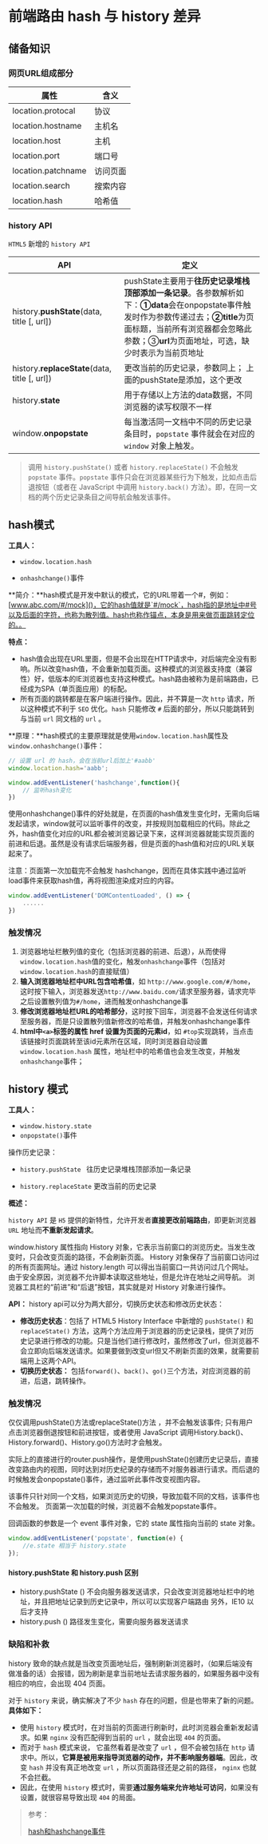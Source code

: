 # 前端路由 hash 与 history 差异

## 储备知识

### 网页URL组成部分

| 属性               | 含义     |
| ------------------ | -------- |
| location.protocal  | 协议     |
| location.hostname  | 主机名   |
| location.host      | 主机     |
| location.port      | 端口号   |
| location.patchname | 访问页面 |
| location.search    | 搜索内容 |
| location.hash      | 哈希值   |

### history API

`HTML5` 新增的 `history API`

| API                                           | 定义                                                         |
| --------------------------------------------- | ------------------------------------------------------------ |
| history.**pushState**(data, title [, url])    | pushState主要用于**往历史记录堆栈顶部添加一条记录**。各参数解析如下：**①data**会在onpopstate事件触发时作为参数传递过去；**②title**为页面标题，当前所有浏览器都会忽略此参数；③**url**为页面地址，可选，缺少时表示为当前页地址 |
| history.**replaceState**(data, title [, url]) | 更改当前的历史记录，参数同上； 上面的pushState是添加，这个更改 |
| history.**state**                             | 用于存储以上方法的data数据，不同浏览器的读写权限不一样       |
| window.**onpopstate**                         | 每当激活同一文档中不同的历史记录条目时，`popstate` 事件就会在对应的 `window` 对象上触发。 |

> 调用 `history.pushState()` 或者 `history.replaceState()` 不会触发 `popstate` 事件。`popstate` 事件只会在浏览器某些行为下触发，比如点击后退按钮（或者在 JavaScript 中调用 `history.back()` 方法）。即，在同一文档的两个历史记录条目之间导航会触发该事件。

## hash模式

**工具人：**

- `window.location.hash`

- `onhashchange()`事件

**简介：**hash模式是开发中默认的模式，它的URL带着一个#，例如：[www.abc.com/#/mock]()，它的hash值就是`#/mock`，hash指的是地址中#号以及后面的字符，也称为散列值。hash也称作锚点，本身是用来做页面跳转定位的。。

**特点：**

- hash值会出现在URL里面，但是不会出现在HTTP请求中，对后端完全没有影响。所以改变hash值，不会重新加载页面。这种模式的浏览器支持度（兼容性）好，低版本的IE浏览器也支持这种模式。hash路由被称为是前端路由，已经成为SPA（单页面应用）的标配。
- 所有页面的跳转都是在客户端进行操作。因此，并不算是一次 `http` 请求，所以这种模式不利于 `SEO` 优化。`hash` 只能修改 `#` 后面的部分，所以只能跳转到与当前 `url` 同文档的 `url` 。

**原理：**hash模式的主要原理就是使用`window.location.hash`属性及`window.onhashchange()`事件：

```javascript
// 设置 url 的 hash，会在当前url后加上'#aabb'
window.location.hash='aabb';

window.addEventListener('hashchange',function(){
	// 监听hash变化
})
```

使用onhashchange()事件的好处就是，在页面的hash值发生变化时，无需向后端发起请求，window就可以监听事件的改变，并按规则加载相应的代码。除此之外，hash值变化对应的URL都会被浏览器记录下来，这样浏览器就能实现页面的前进和后退。虽然是没有请求后端服务器，但是页面的hash值和对应的URL关联起来了。

注意：页面第一次加载完不会触发 hashchange，因而在具体实践中通过监听load事件来获取hash值，再将视图渲染成对应的内容。

```js
window.addEventListener('DOMContentLoaded', () => {
    ......
})
```

### 触发情况

1.  浏览器地址栏散列值的变化（包括浏览器的前进、后退），从而使得`window.location.hash`值的变化，触发`onhashchange`事件（包括对`window.location.hash`的直接赋值）
2. **输入浏览器地址栏中URL包含哈希值**，如 `http://www.google.com/#/home`，这时按下输入，浏览器发送`http://www.baidu.com/`请求至服务器，请求完毕之后设置散列值为`#/home`，进而触发onhashchange事
3. **修改浏览器地址栏URL的哈希部分**，这时按下回车，浏览器不会发送任何请求至服务器，而是只设置散列值新修改的哈希值，并触发onhashchange事件
4. **html中`<a>`标签的属性 href 设置为页面的元素id**，如 `#top`实现跳转，当点击该链接时页面跳转至该id元素所在区域，同时浏览器自动设置 `window.location.hash` 属性，地址栏中的哈希值也会发生改变，并触发`onhashchange`事件；

## history 模式

**工具人：**

- `window.history.state`
- `onpopstate()`事件

操作历史记录：

- `history.pushState ` 往历史记录堆栈顶部添加一条记录

- `history.replaceState` 更改当前的历史记录

**概述：**

`history API` 是 `H5` 提供的新特性，允许开发者**直接更改前端路由**，即更新浏览器 `URL` 地址而**不重新发起请求**。

window.history 属性指向 History 对象，它表示当前窗口的浏览历史。当发生改变时，只会改变页面的路径，不会刷新页面。 History 对象保存了当前窗口访问过的所有页面网址。通过 history.length 可以得出当前窗口一共访问过几个网址。 由于安全原因，浏览器不允许脚本读取这些地址，但是允许在地址之间导航。 浏览器工具栏的“前进”和“后退”按钮，其实就是对 History 对象进行操作。

**API：** history api可以分为两大部分，切换历史状态和修改历史状态：

- **修改历史状态**：包括了 HTML5 History Interface 中新增的 `pushState()` 和 `replaceState()` 方法，这两个方法应用于浏览器的历史记录栈，提供了对历史记录进行修改的功能。只是当他们进行修改时，虽然修改了url，但浏览器不会立即向后端发送请求。如果要做到改变url但又不刷新页面的效果，就需要前端用上这两个API。
- **切换历史状态：** 包括`forward()`、`back()`、`go()`三个方法，对应浏览器的前进，后退，跳转操作。

### 触发情况

仅仅调用pushState()方法或replaceState()方法 ，并不会触发该事件; 只有用户点击浏览器倒退按钮和前进按钮，或者使用 JavaScript 调用History.back()、History.forward()、History.go()方法时才会触发。

实际上的直接进行的router.push操作，是使用pushState()创建历史记录后，直接改变路由内的视图，同时达到对历史纪录的存储而不对服务器进行请求。而后退的时候触发会onpopstate()事件，通过监听此事件改变视图内容。

该事件只针对同一个文档，如果浏览历史的切换，导致加载不同的文档，该事件也不会触发。 页面第一次加载的时候，浏览器不会触发popstate事件。 

回调函数的参数是一个 event 事件对象，它的 state 属性指向当前的 state 对象。

```js
window.addEventListener('popstate', function(e) {
	//e.state 相当于 history.state
});
```

#### history.pushState 和 history.push 区别

- history.pushState () 不会向服务器发送请求，只会改变浏览器地址栏中的地址，并且把地址记录到历史记录中，所以可以实现客户端路由 另外，IE10 以后才支持
- history.push () 路径发生变化，需要向服务器发送请求

### 缺陷和补救

history 致命的缺点就是当改变页面地址后，强制刷新浏览器时，（如果后端没有做准备的话）会报错，因为刷新是拿当前地址去请求服务器的，如果服务器中没有相应的响应，会出现 404 页面。

对于 `history` 来说，确实解决了不少 `hash` 存在的问题，但是也带来了新的问题。**具体如下：**

- 使用 `history` 模式时，在对当前的页面进行刷新时，此时浏览器会重新发起请求。如果 `nginx` 没有匹配得到当前的 `url` ，就会出现 `404` 的页面。
- 而对于 `hash` 模式来说，  它虽然看着是改变了 `url` ，但不会被包括在 `http` 请求中。所以，**它算是被用来指导浏览器的动作，并不影响服务器端**。因此，改变 `hash` 并没有真正地改变 `url` ，所以页面路径还是之前的路径， `nginx` 也就不会拦截。
- 因此，在使用 `history` 模式时，需要**通过服务端来允许地址可访问**，如果没有设置，就很容易导致出现 `404` 的局面。



> 参考：
>
> [hash和hashchange事件](https://blog.csdn.net/qq_36671474/article/details/79975846)
